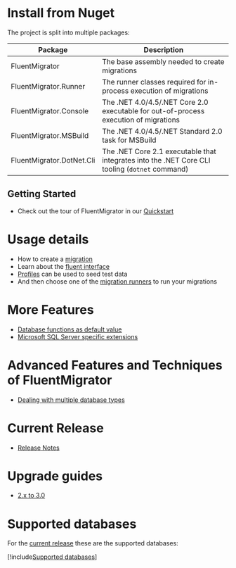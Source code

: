 # Install from Nuget

The project is split into multiple packages:

Package | Description
--------|-------------
FluentMigrator | The base assembly needed to create migrations
FluentMigrator.Runner | The runner classes required for in-process execution of migrations
FluentMigrator.Console | The .NET 4.0/4.5/.NET Core 2.0 executable for out-of-process execution of migrations
FluentMigrator.MSBuild | The .NET 4.0/4.5/.NET Standard 2.0 task for MSBuild
FluentMigrator.DotNet.Cli | The .NET Core 2.1 executable that integrates into the .NET Core CLI tooling (`dotnet` command)

## Getting Started

* Check out the tour of FluentMigrator in our [Quickstart](xref:quickstart.md)

# Usage details

* How to create a [migration](xref:migration-example.md)
* Learn about the [fluent interface](fluent-interface.md)
* [Profiles](profiles.md) can be used to seed test data
* And then choose one of the [migration runners](migration-runners.md) to run your migrations

# More Features

* [Database functions as default value](xref:db-functions)
* [Microsoft SQL Server specific extensions](xref:sql-server-extensions.md)

# Advanced Features and Techniques of FluentMigrator

* [Dealing with multiple database types](multi-db-support.md)

# Current Release

* [Release Notes](https://github.com/fluentmigrator/fluentmigrator/releases)

# Upgrade guides

* [2.x to 3.0](xref:upgrade-guide-2.0-to-3.0)

# Supported databases

For the [current release](https://github.com/fluentmigrator/fluentmigrator/releases/latest) these are the supported databases:

[!include[Supported databases](../snippets/supported-databases.md)]
